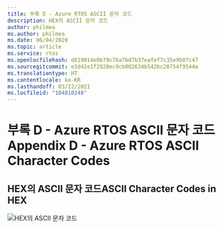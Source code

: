 ```yaml
---
title: 부록 D - Azure RTOS ASCII 문자 코드
description: HEX의 ASCII 문자 코드
author: philmea
ms.author: philmea
ms.date: 06/04/2020
ms.topic: article
ms.service: rtos
ms.openlocfilehash: d819014e0b79c76a7bd7b37eafef7c35e9b07c47
ms.sourcegitcommit: e3d42e1f2920ec9cb002634b542bc20754f9544e
ms.translationtype: HT
ms.contentlocale: ko-KR
ms.lasthandoff: 03/22/2021
ms.locfileid: "104810248"
---
```

# <a name="appendix-d---azure-rtos-ascii-character-codes"></a><span data-ttu-id="75468-103">부록 D - Azure RTOS ASCII 문자 코드</span><span class="sxs-lookup"><span data-stu-id="75468-103">Appendix D - Azure RTOS ASCII Character Codes</span></span>

## <a name="ascii-character-codes-in-hex"></a><span data-ttu-id="75468-104">HEX의 ASCII 문자 코드</span><span class="sxs-lookup"><span data-stu-id="75468-104">ASCII Character Codes in HEX</span></span>

![HEX의 ASCII 문자 코드](media/image12.png)